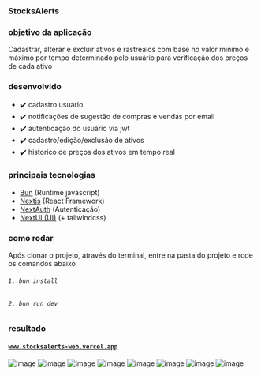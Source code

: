 ### StocksAlerts

### objetivo da aplicação
Cadastrar, alterar e excluir ativos e rastrealos com base no valor minimo e máximo por tempo determinado pelo usuário para verificação dos preços de cada ativo

### desenvolvido
* ✔️ cadastro usuário
* ✔️ notificações de sugestão de compras e vendas por email
* ✔️ autenticação do usuário via jwt
* ✔️ cadastro/edição/exclusão de ativos
* ✔️ historico de preços dos ativos em tempo real

### principais tecnologias
* <a href="https://bun.sh/" about="_blank">Bun</a> (Runtime javascript)
* <a href="https://nextjs.org/" about="_blank">Nextjs</a> (React Framework)
* <a href="https://next-auth.js.org/" about="_blank">NextAuth</a> (Autenticação)
* <a href="https://nextui.org/" about="_blank">NextUI (UI)</a> (+ tailwindcss)

### como rodar
Após clonar o projeto, através do terminal, entre na pasta do projeto e rode os comandos abaixo
###### `1. bun install`
###### `2. bun run dev`

### resultado
#### <a href="https://stocksalerts-web.vercel.app/" target="_blank">`www.stocksalerts-web.vercel.app`</a>
![image](https://github.com/user-attachments/assets/813fad2c-20df-4878-a54e-fc92f5b3a54c)
![image](https://github.com/user-attachments/assets/0d4d60a1-a6b2-4be2-b650-02678f6adf77)
![image](https://github.com/user-attachments/assets/e02181bb-dc1c-4a94-9bb5-c0ef3822c5bb)
![image](https://github.com/user-attachments/assets/b3073580-a47e-4174-ab2c-3df36048f3cb)
![image](https://github.com/user-attachments/assets/b8a1f981-b095-42e9-8494-74f3fc3244f5)
![image](https://github.com/user-attachments/assets/4904577f-d89b-4f04-b5c3-40d2b2fe5a16)
![image](https://github.com/user-attachments/assets/3b78b2aa-9c3f-4420-ae93-d14e06885fde)
![image](https://github.com/user-attachments/assets/3fefe6e0-f794-4a58-a2a1-66ad35206eda)

